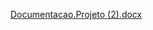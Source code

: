 
[Documentacao.Projeto (2).docx](https://github.com/user-attachments/files/17926973/Documentacao.Projeto.2.docx)
